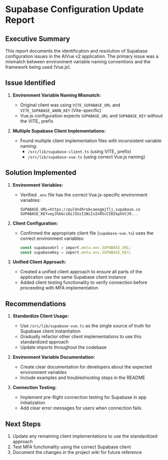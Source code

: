 # Supabase Configuration Update Report

## Executive Summary
This report documents the identification and resolution of Supabase configuration issues in the AIVue v2 application. The primary issue was a mismatch between environment variable naming conventions and the framework being used (Vue.js).

## Issue Identified
1. **Environment Variable Naming Mismatch:**
   - Original client was using `VITE_SUPABASE_URL` and `VITE_SUPABASE_ANON_KEY` (Vite-specific)
   - Vue.js configuration expects `SUPABASE_URL` and `SUPABASE_KEY` without the VITE_ prefix

2. **Multiple Supabase Client Implementations:**
   - Found multiple client implementation files with inconsistent variable naming:
     - `/src/lib/supabase-client.ts` (using VITE_ prefix)
     - `/src/lib/supabase-vue.ts` (using correct Vue.js naming)

## Solution Implemented

1. **Environment Variables:**
   - Verified `.env` file has the correct Vue.js-specific environment variables:
     ```
     SUPABASE_URL=https://puldndhrobcaeogmjflj.supabase.co
     SUPABASE_KEY=eyJhbGciOiJIUzI1NiIsInR5cCI6IkpXVCJ9...
     ```

2. **Client Configuration:**
   - Confirmed the appropriate client file (`supabase-vue.ts`) uses the correct environment variables:
     ```typescript
     const supabaseUrl = import.meta.env.SUPABASE_URL;
     const supabaseKey = import.meta.env.SUPABASE_KEY;
     ```

3. **Unified Client Approach:**
   - Created a unified client approach to ensure all parts of the application use the same Supabase client instance
   - Added client testing functionality to verify connection before proceeding with MFA implementation

## Recommendations

1. **Standardize Client Usage:**
   - Use `/src/lib/supabase-vue.ts` as the single source of truth for Supabase client instantiation
   - Gradually refactor other client implementations to use this standardized approach
   - Update imports throughout the codebase

2. **Environment Variable Documentation:**
   - Create clear documentation for developers about the expected environment variables
   - Include examples and troubleshooting steps in the README

3. **Connection Testing:**
   - Implement pre-flight connection testing for Supabase in app initialization
   - Add clear error messages for users when connection fails

## Next Steps

1. Update any remaining client implementations to use the standardized approach
2. Test MFA functionality using the correct Supabase client
3. Document the changes in the project wiki for future reference